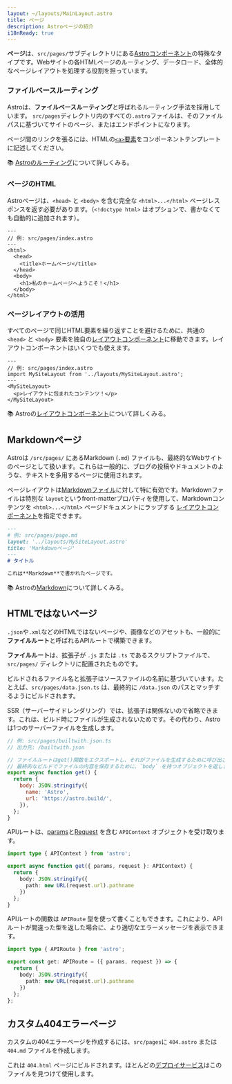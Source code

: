 ```yaml
---
layout: ~/layouts/MainLayout.astro
title: ページ
description: Astroページの紹介
i18nReady: true
---
```


**ページ**は、`src/pages/`サブディレクトリにある[Astroコンポーネント](/ja/core-concepts/astro-components/)の特殊なタイプです。Webサイトの各HTMLページのルーティング、データロード、全体的なページレイアウトを処理する役割を担っています。

### ファイルベースルーティング

Astroは、**ファイルベースルーティング**と呼ばれるルーティング手法を採用しています。 `src/pages`ディレクトリ内のすべての`.astro`ファイルは、そのファイルパスに基づいてサイトのページ、またはエンドポイントになります。

ページ間のリンクを張るには、HTMLの[`<a>`要素](https://developer.mozilla.org/ja/docs/Web/HTML/Element/a)をコンポーネントテンプレートに記述してください。

📚 [Astroのルーティング](/ja/core-concepts/routing/)について詳しくみる。

### ページのHTML

Astroページは、`<head>` と `<body>` を含む完全な `<html>...</html>` ページレスポンスを返す必要があります。（`<!doctype html>` はオプションで、書かなくても自動的に追加されます）。

```astro
---
// 例: src/pages/index.astro
---
<html>
  <head>
    <title>ホームページ</title>
  </head>
  <body>
    <h1>私のホームページへようこそ！</h1>
  </body>
</html>
```

### ページレイアウトの活用

すべてのページで同じHTML要素を繰り返すことを避けるために、共通の `<head>` と `<body>` 要素を独自の[レイアウトコンポーネント](/ja/core-concepts/layouts/)に移動できます。レイアウトコンポーネントはいくつでも使えます。

```astro
---
// 例: src/pages/index.astro
import MySiteLayout from '../layouts/MySiteLayout.astro';
---
<MySiteLayout>
  <p>レイアウトに包まれたコンテンツ！</p>
</MySiteLayout>
```

📚 Astroの[レイアウトコンポーネント](/ja/core-concepts/layouts/)について詳しくみる。


## Markdownページ

Astroは `/src/pages/` にあるMarkdown (`.md`) ファイルも、最終的なWebサイトのページとして扱います。これらは一般的に、ブログの投稿やドキュメントのような、テキストを多用するページに使用されます。

ページレイアウトは[Markdownファイル](#markdownページ)に対して特に有効です。Markdownファイルは特別な `layout`というfront-matterプロパティを使用して、Markdownコンテンツを `<html>...</html>` ページドキュメントにラップする [レイアウトコンポーネント](/ja/core-concepts/layouts/)を指定できます。


```md
---
# 例: src/pages/page.md
layout: '../layouts/MySiteLayout.astro'
title: 'Markdownページ'
---
# タイトル

これは**Markdown**で書かれたページです。
```

📚 Astroの[Markdown](/ja/guides/markdown-content/)について詳しくみる。


## HTMLではないページ

`.json`や`.xml`などのHTMLではないページや、画像などのアセットも、一般的に**ファイルルート**と呼ばれるAPIルートで構築できます。

**ファイルルート**は、拡張子が `.js` または `.ts` であるスクリプトファイルで、`src/pages/` ディレクトリに配置されたものです。

ビルドされるファイル名と拡張子はソースファイルの名前に基づいています。たとえば、`src/pages/data.json.ts` は、最終的に `/data.json` のパスとマッチするようにビルドされます。

SSR（サーバーサイドレンダリング）では、拡張子は関係ないので省略できます。これは、ビルド時にファイルが生成されないためです。その代わり、Astroは1つのサーバーファイルを生成します。

```js
// 例: src/pages/builtwith.json.ts
// 出力先: /builtwith.json

// ファイルルートはget()関数をエクスポートし、それがファイルを生成するために呼び出されます。
// 最終的なビルドでファイルの内容を保存するために、`body` を持つオブジェクトを返します。
export async function get() {
  return {
    body: JSON.stringify({
      name: 'Astro',
      url: 'https://astro.build/',
    }),
  };
}
```

APIルートは、[params](/ja/reference/api-reference/#params)と[Request](https://developer.mozilla.org/ja/docs/Web/API/Request) を含む `APIContext` オブジェクトを受け取ります。

```ts title="src/pages/request-path.json.ts"
import type { APIContext } from 'astro';

export async function get({ params, request }: APIContext) {
  return {
    body: JSON.stringify({
      path: new URL(request.url).pathname
    })
  };
}
```

APIルートの関数は `APIRoute` 型を使って書くこともできます。これにより、APIルートが間違った型を返した場合に、より適切なエラーメッセージを表示できます。

```ts title="src/pages/request-path.json.ts"
import type { APIRoute } from 'astro';

export const get: APIRoute = ({ params, request }) => {
  return {
    body: JSON.stringify({
      path: new URL(request.url).pathname
    })
  };
};
```

## カスタム404エラーページ

カスタムの404エラーページを作成するには、`src/pages`に `404.astro` または `404.md` ファイルを作成します。

これは `404.html` ページにビルドされます。ほとんどの[デプロイサービス](/ja/guides/deploy/)はこのファイルを見つけて使用します。
